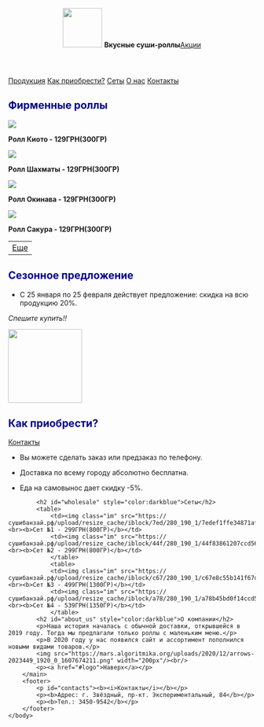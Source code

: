 <html>
    <head>
        <link rel="stylesheet" href="cc.css"/>
        <title>Новогодние подарки</title>
        </head>
    <body>
        <header>
            <img id ="logo" src="https://images.vexels.com/media/users/3/128857/isolated/preview/36b7c51b7e2efc57f3d96c969a5d15e0-sushi-circle-cartoon-icon-by-vexels.png" height="80px"/>
            <b>Вкусные суши-роллы</b><a href="#discount">Акции</a>
        </header>
        <main>
            <nav>
                <a class="production" href="#price">Продукция</a>
                <a href="#delivery">Как приобрести?</a>
                <a href="#wholesale">Сеты</a>
                <a href="#about_us">О нас</a>
                <a href="#contacts">Контакты</a>
            </nav>
            <div class="center"><h2 id="price" style="color:darkblue">Фирменные роллы</h2>
            <img src="https://сушибанзай.рф/upload/resize_cache/iblock/2e5/280_190_1/2e53ace39e3e7dcaa4fc64f960b4eb63.jpg"/>
            <p><b>Ролл Киото - 129ГРН(300ГР)</b></p>
            <img src="https://сушибанзай.рф/upload/resize_cache/iblock/da9/280_190_1/da9091cf0e3a7275c7eab5e05567da02.jpg"/>
            <p><b>Ролл Шахматы - 129ГРН(300ГР)</b></p>
            <img src="https://сушибанзай.рф/upload/resize_cache/iblock/645/280_190_1/64573ded56b59a17e24ef2521001aa03.jpg"/>
            <p><b>Ролл Окинава - 129ГРН(300ГР)</b></p>
            <img src="https://сушибанзай.рф/upload/resize_cache/iblock/ebc/280_190_1/ebc1bae43e9f9470b137c1943af40caf.jpg"/>
            <p><b>Ролл Сакура - 129ГРН(300ГР)</b></p>
            </div>
            <table>
                <td>
                <a class="tabl" href="2cc_code.html">Еще</a>
                </td>
            </table>
            <h2 id="discount" style="color:darkblue">Сезонное предложение</h2>
            <ul>
                <li><p>С 25 января по 25 февраля действует предложение: скидка на всю продукцию 20%.</p></li>
                </ul>
            <p>
                <i>Спешите купить!!</i>
            </p>
            <img src="https://images.ua.prom.st/1618463998_skidka-20-po.jpg" height="150px" width="150px"/>
            <h2 id="delivery" style="color:darkblue">Как приобрести?</h2>
            <a href="#contacts">Контакты</a>
            <ul>
            <li><p>Вы можете сделать заказ или предзаказ по телефону.</p></li>
            <li><p>Доставка по всему городу абсолютно бесплатна.</p></li>
            <li><p>Еда на самовынос дает скидку -5%.</p></li>
            </ul>

            <h2 id="wholesale" style="color:darkblue">Сеты</h2>
            <table>
                <td><img class="im" src="https://сушибанзай.рф/upload/resize_cache/iblock/7ed/280_190_1/7edef1ffe34871afa436ab9a7dd3d776.jpg"/><br><b>Сет №1 - 299ГРН(800ГР)</b></td>
                <td><img class="im" src="https://сушибанзай.рф/upload/resize_cache/iblock/44f/280_190_1/44f83861207ccd56802f1428d59863bc.jpg"/><br><b>Сет №2 - 299ГРН(800ГР)</b></td>
                </table>
                <table>
                <td><img class="im" src="https://сушибанзай.рф/upload/resize_cache/iblock/c67/280_190_1/c67e8c55b141f67dbfdefe39bab53186.jpg"/><br><b>Сет №3 - 499ГРН(1300ГР)</b></td>
                <td><img class="im" src="https://сушибанзай.рф/upload/resize_cache/iblock/a78/280_190_1/a78b45bd0f14ccd513f864b9533ee11c.jpg"/><br><b>Сет №4 - 539ГРН(1350ГР)</b></td>
                </table>
            <h2 id="about_us" style="color:darkblue">О компании</h2>
            <p>Наша история началась с обычной доставки, открывшейся в 2019 году. Тогда мы предлагали только роллы с маленьким меню.</p>
            <p>В 2020 году у нас появился сайт и ассортимент пополнился новыми видами товаров.</p>
            <img src="https://mars.algoritmika.org/uploads/2020/12/arrows-2023449_1920_0_1607674211.png" width="200px"/><br/>
            <p><a href="#logo">Наверх</a></p>
        </main>
        <footer>
            <p id="contacts"><b><i>Контакты</i></b></p>
            <p><b>Адрес: г. Звёздный, пр-кт. Экспериментальный, 84</b></p>
            <p><b>Тел.: 3450-9542</b></p>
        </footer>
    </body>
</html>

